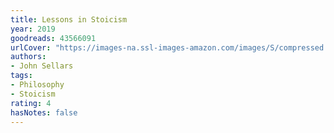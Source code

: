```yaml
---
title: Lessons in Stoicism
year: 2019
goodreads: 43566091
urlCover: "https://images-na.ssl-images-amazon.com/images/S/compressed.photo.goodreads.com/books/1567186405i/43566091.jpg"
authors:
- John Sellars
tags:
- Philosophy
- Stoicism
rating: 4
hasNotes: false
---
```

